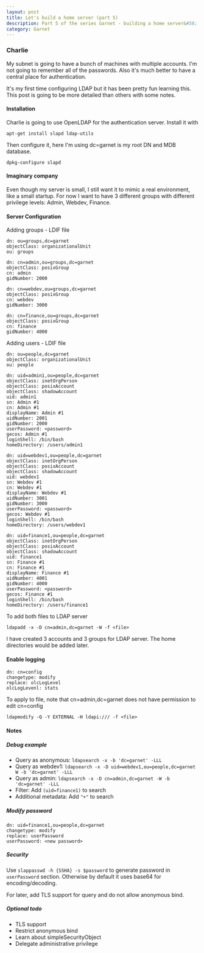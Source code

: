 ```yaml
---
layout: post
title: Let's build a home server (part 5)
description: Part 5 of the series Garnet - building a home server&#58; Charlie (LDAP server)
category: Garnet
---
```


### Charlie

My subnet is going to have a bunch of machines with multiple accounts.
I'm not going to remember all of the passwords.
Also it's much better to have a central place for authentication.

It's my first time configuring LDAP but it has been pretty fun learning this.
This post is going to be more detailed than others with some notes.

#### Installation

Charlie is going to use OpenLDAP for the authentication server.
Install it with
```
apt-get install slapd ldap-utils
```

Then configure it, here I'm using dc=garnet is my root DN and MDB database.
```
dpkg-configure slapd
```

#### Imaginary company

Even though my server is small, I still want it to mimic a real environment, like a small startup.
For now I want to have 3 different groups with different privilege levels: Admin, Webdev, Finance.

#### Server Configuration

Adding groups - LDIF file
```
dn: ou=groups,dc=garnet
objectClass: organizationalUnit
ou: groups

dn: cn=admin,ou=groups,dc=garnet
objectClass: posixGroup
cn: admin
gidNumber: 2000

dn: cn=webdev,ou=groups,dc=garnet
objectClass: posixGroup
cn: webdev
gidNumber: 3000

dn: cn=finance,ou=groups,dc=garnet
objectClass: posixGroup
cn: finance
gidNumber: 4000
```

Adding users - LDIF file
```
dn: ou=people,dc=garnet
objectClass: organizationalUnit
ou: people

dn: uid=admin1,ou=people,dc=garnet
objectClass: inetOrgPerson
objectClass: posixAccount
objectClass: shadowAccount
uid: admin1
sn: Admin #1
cn: Admin #1
displayName: Admin #1
uidNumber: 2001
gidNumber: 2000
userPassword: <password>
gecos: Admin #1
loginShell: /bin/bash
homeDirectory: /users/admin1

dn: uid=webdev1,ou=people,dc=garnet
objectClass: inetOrgPerson
objectClass: posixAccount
objectClass: shadowAccount
uid: webdev1
sn: Webdev #1
cn: Webdev #1
displayName: Webdev #1
uidNumber: 3001
gidNumber: 3000
userPassword: <password>
gecos: Webdev #1
loginShell: /bin/bash
homeDirectory: /users/webdev1

dn: uid=finance1,ou=people,dc=garnet
objectClass: inetOrgPerson
objectClass: posixAccount
objectClass: shadowAccount
uid: finance1
sn: Finance #1
cn: Finance #1
displayName: Finance #1
uidNumber: 4001
gidNumber: 4000
userPassword: <password>
gecos: Finance #1
loginShell: /bin/bash
homeDirectory: /users/finance1
```

To add both files to LDAP server
```
ldapadd -x -D cn=admin,dc=garnet -W -f <file>
```

I have created 3 accounts and 3 groups for LDAP server.
The home directories would be added later.

#### Enable logging

```
dn: cn=config
changetype: modify
replace: olcLogLevel
olcLogLevenl: stats
```

To apply to file, note that cn=admin,dc=garnet does not have permission to edit cn=config
```
ldapmodify -Q -Y EXTERNAL -H ldapi:/// -f <file>
```

#### Notes

##### Debug example

- Query as anonymous: `ldapsearch -x -b 'dc=garnet' -LLL`
- Query as webdev1: `ldapsearch -x -D uid=webdev1,ou=people,dc=garnet W -b 'dc=garnet' -LLL`
- Query as admin: `ldapsearch -x -D cn=admin,dc=garnet -W -b 'dc=garnet' -LLL`
- Filter: Add `(uid=finance1)` to search
- Additional metadata: Add `"+"` to search

##### Modify password

```
dn: uid=finance1,ou=people,dc=garnet
changetype: modify
replace: userPassword
userPassword: <new password>
```

##### Security

Use `slappasswd -h {SSHA} -s $password` to generate password in `userPassword` section.
Otherwise by default it uses base64 for encoding/decoding.

For later, add TLS support for query and do not allow anonymous bind.

##### Optional todo

- TLS support
- Restrict anonymous bind
- Learn about simpleSecurityObject
- Delegate administrative privilege
